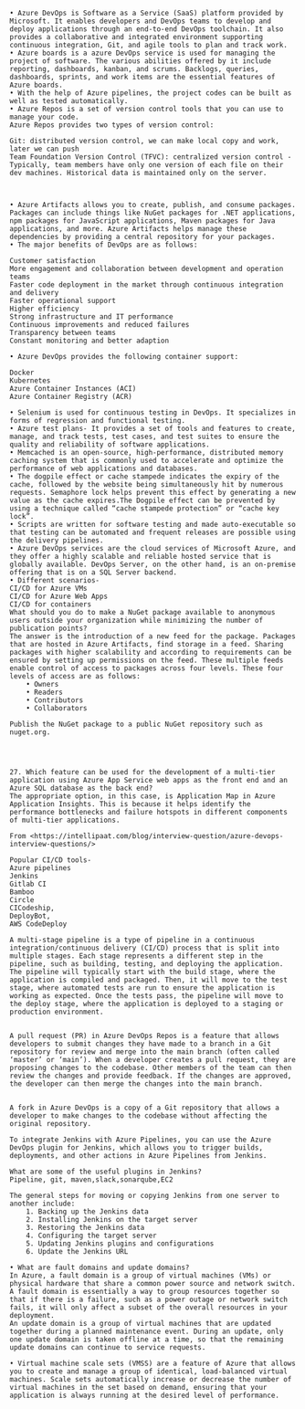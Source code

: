	• Azure DevOps is Software as a Service (SaaS) platform provided by Microsoft. It enables developers and DevOps teams to develop and deploy applications through an end-to-end DevOps toolchain. It also provides a collaborative and integrated environment supporting continuous integration, Git, and agile tools to plan and track work. 
	• Azure boards is a azure DevOps service is used for managing the project of software. The various abilities offered by it include reporting, dashboards, kanban, and scrums. Backlogs, queries, dashboards, sprints, and work items are the essential features of Azure boards.
	• With the help of Azure pipelines, the project codes can be built as well as tested automatically.
	• Azure Repos is a set of version control tools that you can use to manage your code.
	Azure Repos provides two types of version control:
	
	Git: distributed version control, we can make local copy and work, later we can push
	Team Foundation Version Control (TFVC): centralized version control -
	Typically, team members have only one version of each file on their dev machines. Historical data is maintained only on the server.
	
	
	
	• Azure Artifacts allows you to create, publish, and consume packages. Packages can include things like NuGet packages for .NET applications, npm packages for JavaScript applications, Maven packages for Java applications, and more. Azure Artifacts helps manage these dependencies by providing a central repository for your packages. 
	• The major benefits of DevOps are as follows:
	
	Customer satisfaction
	More engagement and collaboration between development and operation teams
	Faster code deployment in the market through continuous integration and delivery
	Faster operational support
	Higher efficiency
	Strong infrastructure and IT performance
	Continuous improvements and reduced failures
	Transparency between teams
	Constant monitoring and better adaption
	
	• Azure DevOps provides the following container support:
	
	Docker
	Kubernetes
	Azure Container Instances (ACI)
	Azure Container Registry (ACR)
	
	• Selenium is used for continuous testing in DevOps. It specializes in forms of regression and functional testing.
	• Azure test plans- It provides a set of tools and features to create, manage, and track tests, test cases, and test suites to ensure the quality and reliability of software applications.
	• Memcached is an open-source, high-performance, distributed memory caching system that is commonly used to accelerate and optimize the performance of web applications and databases.
	• The dogpile effect or cache stampede indicates the expiry of the cache, followed by the website being simultaneously hit by numerous requests. Semaphore lock helps prevent this effect by generating a new value as the cache expires.The Dogpile effect can be prevented by using a technique called “cache stampede protection” or “cache key lock”.
	• Scripts are written for software testing and made auto-executable so that testing can be automated and frequent releases are possible using the delivery pipelines.
	• Azure DevOps services are the cloud services of Microsoft Azure, and they offer a highly scalable and reliable hosted service that is globally available. DevOps Server, on the other hand, is an on-premise offering that is on a SQL Server backend.
	• Different scenarios-
	CI/CD for Azure VMs
	CI/CD for Azure Web Apps
	CI/CD for containers
	What should you do to make a NuGet package available to anonymous users outside your organization while minimizing the number of publication points?
	The answer is the introduction of a new feed for the package. Packages that are hosted in Azure Artifacts, find storage in a feed. Sharing packages with higher scalability and according to requirements can be ensured by setting up permissions on the feed. These multiple feeds enable control of access to packages across four levels. These four levels of access are as follows:
		• Owners
		• Readers
		• Contributors
		• Collaborators
	
	Publish the NuGet package to a public NuGet repository such as nuget.org.
	
	
	
	
	27. Which feature can be used for the development of a multi-tier application using Azure App Service web apps as the front end and an Azure SQL database as the back end?
	The appropriate option, in this case, is Application Map in Azure Application Insights. This is because it helps identify the performance bottlenecks and failure hotspots in different components of multi-tier applications.
	
	From <https://intellipaat.com/blog/interview-question/azure-devops-interview-questions/> 
	
	Popular CI/CD tools-
	Azure pipelines
	Jenkins
	Gitlab CI
	Bamboo
	Circle 
	CICodeship, 
	DeployBot, 
	AWS CodeDeploy
	
	A multi-stage pipeline is a type of pipeline in a continuous integration/continuous delivery (CI/CD) process that is split into multiple stages. Each stage represents a different step in the pipeline, such as building, testing, and deploying the application. The pipeline will typically start with the build stage, where the application is compiled and packaged. Then, it will move to the test stage, where automated tests are run to ensure the application is working as expected. Once the tests pass, the pipeline will move to the deploy stage, where the application is deployed to a staging or production environment.
	
	
	A pull request (PR) in Azure DevOps Repos is a feature that allows developers to submit changes they have made to a branch in a Git repository for review and merge into the main branch (often called ‘master’ or ‘main’). When a developer creates a pull request, they are proposing changes to the codebase. Other members of the team can then review the changes and provide feedback. If the changes are approved, the developer can then merge the changes into the main branch.
	
	
	A fork in Azure DevOps is a copy of a Git repository that allows a developer to make changes to the codebase without affecting the original repository. 
	
	To integrate Jenkins with Azure Pipelines, you can use the Azure DevOps plugin for Jenkins, which allows you to trigger builds, deployments, and other actions in Azure Pipelines from Jenkins.
	
	What are some of the useful plugins in Jenkins?
	Pipeline, git, maven,slack,sonarqube,EC2
	
	The general steps for moving or copying Jenkins from one server to another include:
		1. Backing up the Jenkins data
		2. Installing Jenkins on the target server
		3. Restoring the Jenkins data
		4. Configuring the target server
		5. Updating Jenkins plugins and configurations
		6. Update the Jenkins URL
	
	• What are fault domains and update domains?
	In Azure, a fault domain is a group of virtual machines (VMs) or physical hardware that share a common power source and network switch. A fault domain is essentially a way to group resources together so that if there is a failure, such as a power outage or network switch fails, it will only affect a subset of the overall resources in your deployment.
	An update domain is a group of virtual machines that are updated together during a planned maintenance event. During an update, only one update domain is taken offline at a time, so that the remaining update domains can continue to service requests.
	
	• Virtual machine scale sets (VMSS) are a feature of Azure that allows you to create and manage a group of identical, load-balanced virtual machines. Scale sets automatically increase or decrease the number of virtual machines in the set based on demand, ensuring that your application is always running at the desired level of performance.
	
	

